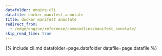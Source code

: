 ```yaml
---
datafolder: engine-cli
datafile: docker_manifest_annotate
title: docker manifest annotate
redirect_from:
  - /edge/engine/reference/commandline/manifest_annotate/
skip_read_time: true
---
```

<!--
Sorry, but the contents of this page are automatically generated from
Docker's source code. If you want to suggest a change to the text that appears
here, you'll need to find the string by searching this repo:

https://github.com/docker/cli
-->

{% include cli.md datafolder=page.datafolder datafile=page.datafile %}

